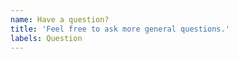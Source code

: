 ```yaml
---
name: Have a question?
title: 'Feel free to ask more general questions.'
labels: Question
---
```


<!-- 
>> Please make sure you searched issues before posting! <<
-->

